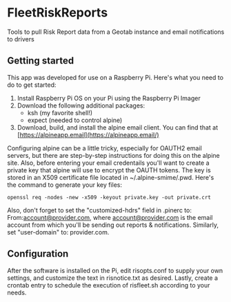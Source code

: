 # FleetRiskReports
Tools to pull Risk Report data from a Geotab instance and email notifications to drivers
## Getting started
This app was developed for use on a Raspberry Pi.  Here's what you need to do to get started:
1. Install Raspberry Pi OS on your Pi using the Raspberry Pi Imager
2. Download the following additional packages:
   - ksh (my favorite shell!)
   - expect (needed to control alpine)
3. Download, build, and install the alpine email client.  You can find that at [https://alpineapp.email](https://alpineapp.email/)

Configuring alpine can be a little tricky, especially for OAUTH2 email servers, but there are step-by-step instructions for doing this on the alpine site.  Also, before entering your email credentails you'll want to create a private key that alpine will use to encrypt the OAUTH tokens.  The key is stored in an X509 certificate file located in ~/.alpine-smime/.pwd.  Here's the command to generate your key files:
```
openssl req -nodes -new -x509 -keyout private.key -out private.crt
```
Also, don't forget to set the "customized-hdrs" field in .pinerc to: From:account@provider.com, where account@provider.com is the email account from which you'll be sending out reports & notifications.  Similarly, set "user-domain" to: provider.com.
## Configuration
After the software is installed on the Pi, edit risopts.conf to supply your own settings, and customize the text in risnotice.txt as desired. Lastly, create a crontab entry to schedule the execution of risfleet.sh according to your needs.
